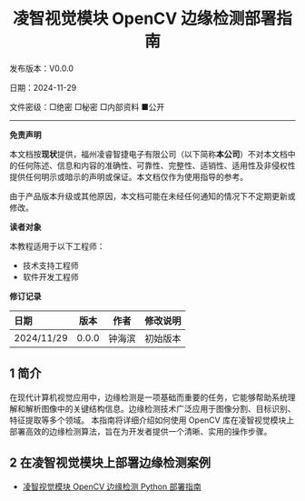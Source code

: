 <h1 align="center">凌智视觉模块 OpenCV 边缘检测部署指南</h1>

发布版本：V0.0.0

日期：2024-11-29

文件密级：□绝密 □秘密 □内部资料 ■公开  

---

**免责声明**  

本文档按**现状**提供，福州凌睿智捷电子有限公司（以下简称**本公司**）不对本文档中的任何陈述、信息和内容的准确性、可靠性、完整性、适销性、适用性及非侵权性提供任何明示或暗示的声明或保证。本文档仅作为使用指导的参考。  

由于产品版本升级或其他原因，本文档可能在未经任何通知的情况下不定期更新或修改。  

**读者对象**  

本教程适用于以下工程师：  

- 技术支持工程师  
- 软件开发工程师  

**修订记录**  

| **日期**     | **版本** | **作者** | **修改说明** |
|:-----------| -------- |--------| ------------ |
| 2024/11/29 | 0.0.0    | 钟海滨    | 初始版本     |

## 1 简介

在现代计算机视觉应用中，边缘检测是一项基础而重要的任务，它能够帮助系统理解和解析图像中的关键结构信息。边缘检测技术广泛应用于图像分割、目标识别、特征提取等多个领域。
本指南将详细介绍如何使用 OpenCV 库在凌智视觉模块上部署高效的边缘检测算法，旨在为开发者提供一个清晰、实用的操作步骤。

## 2 在凌智视觉模块上部署边缘检测案例

- [凌智视觉模块 OpenCV 边缘检测 Python 部署指南](./python/README.md)


